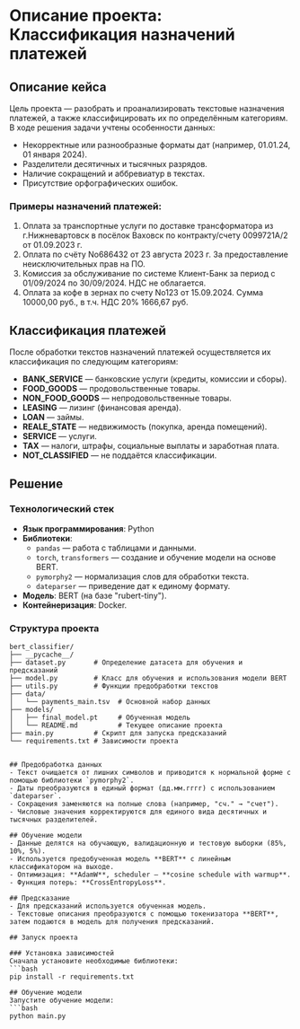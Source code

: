# Описание проекта: Классификация назначений платежей

## Описание кейса

Цель проекта — разобрать и проанализировать текстовые назначения платежей, а также классифицировать их по определённым категориям. В ходе решения задачи учтены особенности данных:
- Некорректные или разнообразные форматы дат (например, 01.01.24, 01 января 2024).
- Разделители десятичных и тысячных разрядов.
- Наличие сокращений и аббревиатур в текстах.
- Присутствие орфографических ошибок.

### Примеры назначений платежей:
1. Оплата за транспортные услуги по доставке трансформатора из г.Нижневартовск в посёлок Ваховск по контракту/счету 0099721A/2 от 01.09.2023 г.
2. Оплата по счёту No686432 от 23 августа 2023 г. За предоставление неисключительных прав на ПО.
3. Комиссия за обслуживание по системе Клиент-Банк за период с 01/09/2024 по 30/09/2024. НДС не облагается.
4. Оплата за кофе в зернах по счету No123 от 15.09.2024. Сумма 10000,00 руб., в т.ч. НДС 20% 1666,67 руб.

## Классификация платежей

После обработки текстов назначений платежей осуществляется их классификация по следующим категориям:
- **BANK_SERVICE** — банковские услуги (кредиты, комиссии и сборы).
- **FOOD_GOODS** — продовольственные товары.
- **NON_FOOD_GOODS** — непродовольственные товары.
- **LEASING** — лизинг (финансовая аренда).
- **LOAN** — займы.
- **REALE_STATE** — недвижимость (покупка, аренда помещений).
- **SERVICE** — услуги.
- **TAX** — налоги, штрафы, социальные выплаты и заработная плата.
- **NOT_CLASSIFIED** — не поддаётся классификации.

## Решение

### Технологический стек
- **Язык программирования**: Python
- **Библиотеки**: 
  - `pandas` — работа с таблицами и данными.
  - `torch`, `transformers` — создание и обучение модели на основе BERT.
  - `pymorphy2` — нормализация слов для обработки текста.
  - `dateparser` — приведение дат к единому формату.
- **Модель**: BERT (на базе "rubert-tiny").
- **Контейнеризация**: Docker.

### Структура проекта
```plaintext
bert_classifier/
├── __pycache__/
├── dataset.py       # Определение датасета для обучения и предсказаний
├── model.py         # Класс для обучения и использования модели BERT
├── utils.py         # Функции предобработки текстов
├── data/
│   └── payments_main.tsv  # Основной набор данных
├── models/
│   ├── final_model.pt     # Обученная модель
│   └── README.md          # Текущее описание проекта
├── main.py          # Скрипт для запуска предсказаний
└── requirements.txt # Зависимости проекта


## Предобработка данных
- Текст очищается от лишних символов и приводится к нормальной форме с помощью библиотеки `pymorphy2`.
- Даты преобразуются в единый формат (дд.мм.гггг) с использованием `dateparser`.
- Сокращения заменяются на полные слова (например, "сч." → "счет").
- Числовые значения корректируются для единого вида десятичных и тысячных разделителей.

## Обучение модели
- Данные делятся на обучающую, валидационную и тестовую выборки (85%, 10%, 5%).
- Используется предобученная модель **BERT** с линейным классификатором на выходе.
- Оптимизация: **AdamW**, scheduler — **cosine schedule with warmup**.
- Функция потерь: **CrossEntropyLoss**.

## Предсказание
- Для предсказаний используется обученная модель. 
- Текстовые описания преобразуются с помощью токенизатора **BERT**, затем подаются в модель для получения предсказаний.

## Запуск проекта

### Установка зависимостей
Сначала установите необходимые библиотеки:
```bash
pip install -r requirements.txt

## Обучение модели
Запустите обучение модели:
```bash
python main.py
